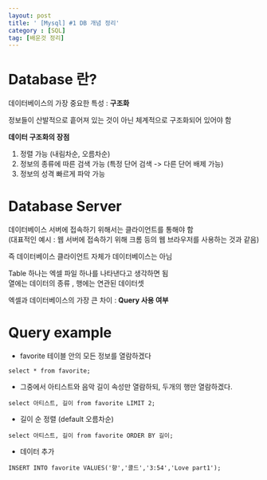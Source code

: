 ```yaml
---
layout: post
title: ' [Mysql] #1 DB 개념 정리'
category : [SQL]
tag: [배운것 정리]
---
```


# Database 란?

데이터베이스의 가장 중요한 특성 : **구조화**    

정보들이 산발적으로 흩어져 있는 것이 아닌 체계적으로 구조화되어 있어야 함

**데이터 구조화의 장점**
     
1. 정렬 가능 (내림차순, 오름차순)
2. 정보의 종류에 따른 검색 가능 (특정 단어 검색 -> 다른 단어 배제 가능)
3. 정보의 성격 빠르게 파악 가능 
     
# Database Server

데이터베이스 서버에 접속하기 위해서는 클라이언트를 통해야 함     
(대표적인 예시 : 웹 서버에 접속하기 위해 크롬 등의 웹 브라우저를 사용하는 것과 같음) 

즉 데이터베이스 클라이언트 자체가 데이터베이스는 아님

Table 하나는 엑셀 파일 하나를 나타낸다고 생각하면 됨      
열에는 데이터의 종류 , 행에는 연관된 데이터셋

엑셀과 데이터베이스의 가장 큰 차이 :  **Query 사용 여부** 

# Query example
    
* favorite 테이블 안의 모든 정보를 열람하겠다
```
select * from favorite;
```

* 그중에서 아티스트와 음악 길이 속성만 열람하되, 두개의 행만 열람하겠다.
```
select 아티스트, 길이 from favorite LIMIT 2;
```

* 길이 순 정렬 (default 오름차순)
```
select 아티스트, 길이 from favorite ORDER BY 길이;
```

* 데이터 추가 
```
INSERT INTO favorite VALUES('향','콜드','3:54','Love part1');
```




